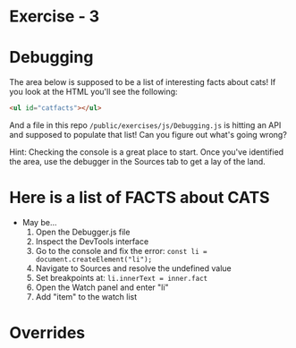 # Exercise - 3

# Debugging

The area below is supposed to be a list of interesting facts about cats! If you look at the HTML you'll see the following:

```html
<ul id="catfacts"></ul>
```

And a file in this repo `/public/exercises/js/Debugging.js` is hitting an API and supposed to populate that list! Can you figure out what's going wrong?

Hint: Checking the console is a great place to start. Once you've identified the area, use the debugger in the Sources tab to get a lay of the land.

# Here is a list of FACTS about CATS

- May be…
    1. Open the Debugger.js file
    2. Inspect the DevTools interface
    3. Go to the console and fix the error:
    `const li = document.createElement("li");`
    4. Navigate to Sources and resolve the undefined value
    5. Set breakpoints at:
    `li.innerText = inner.fact`
    6. Open the Watch panel and enter "li"
    7. Add "item" to the watch list

# Overrides
